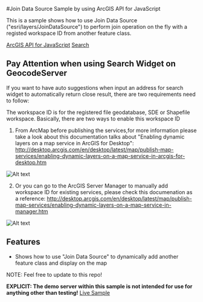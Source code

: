 #Join Data Source Sample by using ArcGIS API for JavaScript 

This is a sample shows how to use Join Data Source ("esri/layers/JoinDataSource") to perform join operation on the fly with a registed workspace ID from another feature class. 

[ArcGIS API for JavaScript](https://developers.arcgis.com/javascript/)
[Search](https://developers.arcgis.com/javascript/jsapi/joindatasource-amd.html)

## Pay Attention when using Search Widget on GeocodeServer
If you want to have auto suggestions when input an address for search widget to automatically return close result, there are two requirements need to follow:  

The workspace ID is for the registered file geodatabase, SDE or Shapefile workspace. Basically, there are two ways to enable this workspace ID

1. From ArcMap before publishing the services,for more information please take a look about this documentation talks about "Enabling dynamic layers on a map service in ArcGIS for Desktop":
http://desktop.arcgis.com/en/desktop/latest/map/publish-map-services/enabling-dynamic-layers-on-a-map-service-in-arcgis-for-desktop.htm

![Alt text](https://cloud.githubusercontent.com/assets/5265346/8947025/dd9769a6-354a-11e5-8c59-6abc1e1f22c0.png "Add workspace ID from ArcMap")

2. Or you can go to the ArcGIS Server Manager to manually add workspace ID for existing services, please check this documenation as a reference: 
http://desktop.arcgis.com/en/desktop/latest/map/publish-map-services/enabling-dynamic-layers-on-a-map-service-in-manager.htm

![Alt text](https://cloud.githubusercontent.com/assets/5265346/8947024/dd88c6e4-354a-11e5-8e19-101bbab3473a.png "Add workspace ID from ArcGIS Server")

## Features

* Shows how to use "Join Data Source" to dynamically add another feature class and display on the map 

NOTE: Feel free to update to this repo!

**EXPLICIT: The demo server within this sample is not intended for use for anything other than testing!**
[Live Sample](http://esri.github.io/developer-support/web-js/join-data-source/JoinDataSource_Final.html)

